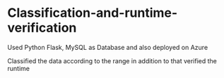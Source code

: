 # Classification-and-runtime-verification


Used Python Flask, MySQL as Database and also deployed on Azure

Classified the data according to the range in addition to that verified the runtime
